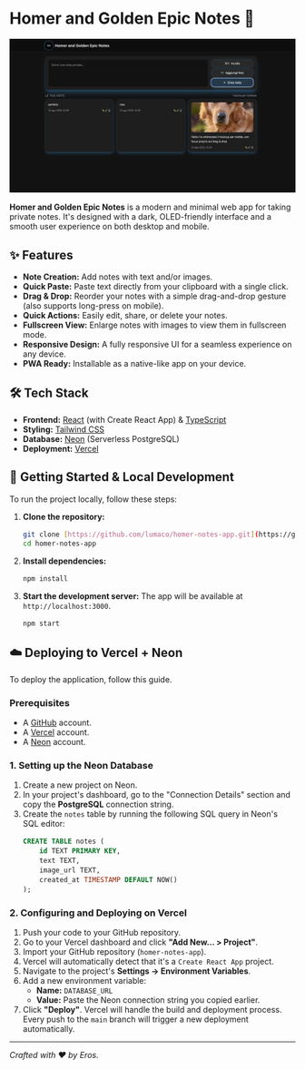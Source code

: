 # Homer and Golden Epic Notes 🐾

![App Screenshot](https://raw.githubusercontent.com/lumaco/homer-notes-app/main/public/screenshot.png)

**Homer and Golden Epic Notes** is a modern and minimal web app for taking private notes. It's designed with a dark, OLED-friendly interface and a smooth user experience on both desktop and mobile.

## ✨ Features

- **Note Creation:** Add notes with text and/or images.
- **Quick Paste:** Paste text directly from your clipboard with a single click.
- **Drag & Drop:** Reorder your notes with a simple drag-and-drop gesture (also supports long-press on mobile).
- **Quick Actions:** Easily edit, share, or delete your notes.
- **Fullscreen View:** Enlarge notes with images to view them in fullscreen mode.
- **Responsive Design:** A fully responsive UI for a seamless experience on any device.
- **PWA Ready:** Installable as a native-like app on your device.

## 🛠️ Tech Stack

- **Frontend:** [React](https://reactjs.org/) (with Create React App) & [TypeScript](https://www.typescriptlang.org/)
- **Styling:** [Tailwind CSS](https://tailwindcss.com/)
- **Database:** [Neon](https://neon.tech/) (Serverless PostgreSQL)
- **Deployment:** [Vercel](https://vercel.com/)

## 🚀 Getting Started & Local Development

To run the project locally, follow these steps:

1.  **Clone the repository:**
    ```bash
    git clone [https://github.com/lumaco/homer-notes-app.git](https://github.com/lumaco/homer-notes-app.git)
    cd homer-notes-app
    ```

2.  **Install dependencies:**
    ```bash
    npm install
    ```

3.  **Start the development server:**
    The app will be available at `http://localhost:3000`.
    ```bash
    npm start
    ```

## ☁️ Deploying to Vercel + Neon

To deploy the application, follow this guide.

### Prerequisites

- A [GitHub](https://github.com/) account.
- A [Vercel](https://vercel.com/) account.
- A [Neon](https://neon.tech/) account.

### 1. Setting up the Neon Database

1.  Create a new project on Neon.
2.  In your project's dashboard, go to the "Connection Details" section and copy the **PostgreSQL** connection string.
3.  Create the `notes` table by running the following SQL query in Neon's SQL editor:
    ```sql
    CREATE TABLE notes (
        id TEXT PRIMARY KEY,
        text TEXT,
        image_url TEXT,
        created_at TIMESTAMP DEFAULT NOW()
    );
    ```

### 2. Configuring and Deploying on Vercel

1.  Push your code to your GitHub repository.
2.  Go to your Vercel dashboard and click **"Add New... > Project"**.
3.  Import your GitHub repository (`homer-notes-app`).
4.  Vercel will automatically detect that it's a `Create React App` project.
5.  Navigate to the project's **Settings → Environment Variables**.
6.  Add a new environment variable:
    - **Name:** `DATABASE_URL`
    - **Value:** Paste the Neon connection string you copied earlier.
7.  Click **"Deploy"**. Vercel will handle the build and deployment process. Every push to the `main` branch will trigger a new deployment automatically.

---

_Crafted with ❤️ by Eros._

